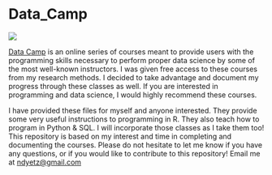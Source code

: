 # Data_Camp

![](https://cdn.datacamp.com/main-app/assets/brand/logos/DataCamp_Horizontal_RGB-d196011f63ebda76dc5c9772425cf9541b8639af842d5e5476ef10f2460ed1e4.png)

[Data Camp](https://www.datacamp.com/home) is an online series of courses meant to provide users with the programming skills necessary to perform proper data science by some of the most well-known instructors. I was given free access to these courses from my research methods. I decided to take advantage and document my progress through these classes as well. If you are interested in programming and data science, I would highly recommend these courses. 

I have provided these files for myself and anyone interested. They provide some very useful instructions to programming in R. They also teach how to program in Python & SQL. I will incorporate those classes as I take them too! This repository is based on my interest and time in completing and documenting the courses. Please do not hesitate to let me know if you have any questions, or if you would like to contribute to this repository! Email me at <ndyetz@gmail.com>
